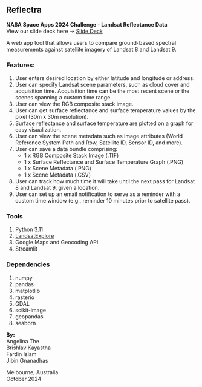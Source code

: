 ## Reflectra
**NASA Space Apps 2024 Challenge - Landsat Reflectance Data**  
View our slide deck here -> [Slide Deck](https://www.canva.com/design/DAGSyfC0AVY/IIK1vEh_jwR-97L4ge-y7Q/view?utm_content=DAGSyfC0AVY&utm_campaign=designshare&utm_medium=link&utm_source=editor)

A web app tool that allows users to compare ground-based spectral measurements against satellite imagery of Landsat 8 and Landsat 9.

### Features:
1. User enters desired location by either latitude and longitude or address.
2. User can specify Landsat scene parameters, such as cloud cover and acquisition time. Acquisition time can be the most recent scene or the scenes spanning a custom time range.
3. User can view the RGB composite stack image.
4. User can get surface reflectance and surface temperature values by the pixel (30m x 30m resolution).
5. Surface reflectance and surface temperature are plotted on a graph for easy visualization.
6. User can view the scene metadata such as image attributes (World Reference System Path and Row, Satellite ID, Sensor ID, and more).
7. User can save a data bundle comprising:
   - 1 x RGB Composite Stack Image (.TIF)
   - 1 x Surface Reflectance and Surface Temperature Graph (.PNG)
   - 1 x Scene Metadata (.PNG)
   - 1 x Scene Metadata (.CSV)
8. User can track how much time it will take until the next pass for Landsat 8 and Landsat 9, given a location.
9. User can set up an email notification to serve as a reminder with a custom time window (e.g., reminder 10 minutes prior to satellite pass).

### Tools
1. Python 3.11
2. [LandsatExplore](https://pypi.org/project/landsatxplore/)
3. Google Maps and Geocoding API
4. Streamlit

### Dependencies
1. numpy
2. pandas
3. matplotlib
4. rasterio
5. GDAL
6. scikit-image
7. geopandas
8. seaborn

**By:**  
Angelina The  
Brishlav Kayastha  
Fardin Islam  
Jibin Gnanadhas  

Melbourne, Australia  
October 2024

